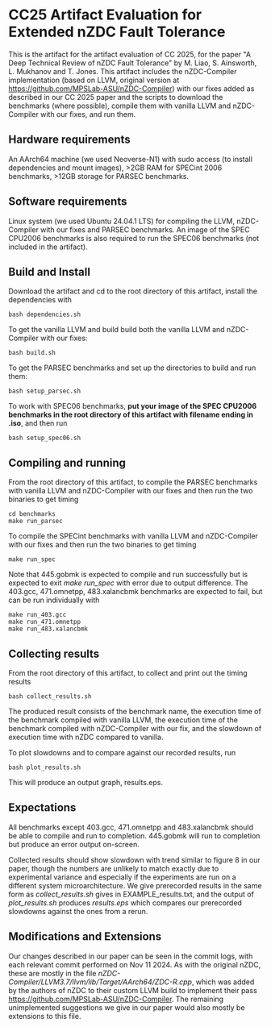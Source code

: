 # CC25 Artifact Evaluation for Extended nZDC Fault Tolerance
This is the artifact for the artifact evaluation of CC 2025, for the paper "A Deep Technical Review of nZDC Fault Tolerance" by M. Liao, S. Ainsworth, L. Mukhanov and T. Jones. This artifact includes the nZDC-Compiler implementation (based on LLVM, original version at https://github.com/MPSLab-ASU/nZDC-Compiler) with our fixes added as described in our CC 2025 paper and the scripts to download the benchmarks (where possible), compile them with vanilla LLVM and nZDC-Compiler with our fixes, and run them.

## Hardware requirements
An AArch64 machine (we used Neoverse-N1) with sudo access (to install dependencies and mount images), >2GB RAM for SPECint 2006 benchmarks, >12GB storage for PARSEC benchmarks.

## Software requirements
Linux system (we used Ubuntu 24.04.1 LTS) for compiling the LLVM, nZDC-Compiler with our fixes and PARSEC benchmarks. An image of the SPEC CPU2006 benchmarks is also required to run the SPEC06 benchmarks (not included in the artifact). 

## Build and Install
Download the artifact and cd to the root directory of this artifact, install the dependencies with
```
bash dependencies.sh
```

To get the vanilla LLVM and build build both the vanilla LLVM and nZDC-Compiler with our fixes:
```
bash build.sh
```

To get the PARSEC benchmarks and set up the directories to build and run them:
```
bash setup_parsec.sh
```

To work with SPEC06 benchmarks, **put your image of the SPEC CPU2006 benchmarks in the root directory of this artifact with filename ending in .iso**, and then run
```
bash setup_spec06.sh
```

## Compiling and running
From the root directory of this artifact, to compile the PARSEC benchmarks with vanilla LLVM and nZDC-Compiler with our fixes and then run the two binaries to get timing
```
cd benchmarks
make run_parsec
```

To compile the SPECint benchmarks with vanilla LLVM and nZDC-Compiler with our fixes and then run the two binaries to get timing
```
make run_spec
```
Note that 445.gobmk is expected to compile and run successfully but is expected to exit *make run_spec* with error due to output difference.
The 403.gcc, 471.omnetpp, 483.xalancbmk benchmarks are expected to fail, but can be run individually with
```
make run_403.gcc
make run_471.omnetpp
make run_483.xalancbmk
```

## Collecting results
From the root directory of this artifact, to collect and print out the timing results
```
bash collect_results.sh
```
The produced result consists of the benchmark name, the execution time of the benchmark compiled with vanilla LLVM, the execution time of the benchmark compiled with nZDC-Compiler with our fix, and the slowdown of execution time with nZDC compared to vanilla.

To plot slowdowns and to compare against our recorded results, run

```
bash plot_results.sh 
```

This will produce an output graph, results.eps.

## Expectations
All benchmarks except 403.gcc, 471.omnetpp and 483.xalancbmk should be able to compile and run to completion. 445.gobmk will run to completion but produce an error output on-screen.

Collected results should show slowdown with trend similar to figure 8 in our paper, though the numbers are unlikely to match exactly due to experimental variance and especially if the experiments are run on a different system microarchitecture. We give prerecorded results in the same form as *collect_results.sh* gives in EXAMPLE_results.txt, and the output of *plot_results.sh* produces *results.eps* which compares our prerecorded slowdowns against the ones from a rerun.

## Modifications and Extensions

Our changes described in our paper can be seen in the commit logs, with each relevant commit performed on Nov 11 2024. As with the original nZDC, these are mostly in the file *nZDC-Compiler/LLVM3.7/llvm/lib/Target/AArch64/ZDC-R.cpp*, which was added by the authors of nZDC to their custom LLVM build to implement their pass https://github.com/MPSLab-ASU/nZDC-Compiler. The remaining unimplemented suggestions we give in our paper would also mostly be extensions to this file.

